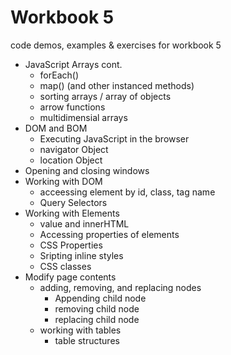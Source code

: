 # Workbook 5

code demos, examples & exercises for workbook 5

- JavaScript Arrays cont.
  - forEach()
  - map() (and other instanced methods)
  - sorting arrays / array of objects
  - arrow functions
  - multidimensial arrays
- DOM and BOM
  - Executing JavaScript in the browser
  - navigator Object
  - location Object
- Opening and closing windows
- Working with DOM
  - acceessing element by id, class, tag name
  - Query Selectors
- Working with Elements
  - value and innerHTML
  - Accessing properties of elements
  - CSS Properties
  - Sripting inline styles
  - CSS classes
- Modify page contents
  - adding, removing, and replacing nodes
    - Appending child node
    - removing child node
    - replacing child node
  - working with tables
    - table structures